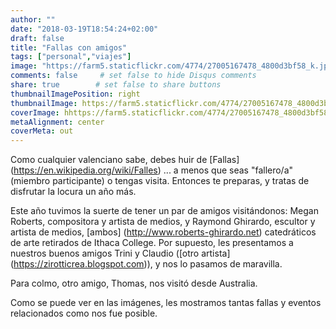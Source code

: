 ```yaml
---
author: ""
date: "2018-03-19T18:54:24+02:00"
draft: false
title: "Fallas con amigos"
tags: ["personal","viajes"]
image: "https://farm5.staticflickr.com/4774/27005167478_4800d3bf58_k.jpg"
comments: false     # set false to hide Disqus comments
share: true        # set false to share buttons
thumbnailImagePosition: right
thumbnailImage: https://farm5.staticflickr.com/4774/27005167478_4800d3bf58_k.jpg
coverImage: hhttps://farm5.staticflickr.com/4774/27005167478_4800d3bf58_k.jpg
metaAlignment: center
coverMeta: out
---
```


Como cualquier valenciano sabe, debes huir de [Fallas] (https://en.wikipedia.org/wiki/Falles) ... a menos que seas "fallero/a" (miembro participante) o tengas visita. Entonces te preparas, y tratas de disfrutar la locura un año más.

<!--more-->

Este año tuvimos la suerte de tener un par de amigos visitándonos: Megan Roberts, compositora y artista de medios, y Raymond Ghirardo, escultor y artista de medios, [ambos] (http://www.roberts-ghirardo.net) catedráticos de arte retirados de Ithaca College. Por supuesto, les presentamos a nuestros buenos amigos Trini y Claudio ([otro artista] (https://zirotticrea.blogspot.com)), y nos lo pasamos de maravilla.

Para colmo, otro amigo, Thomas, nos visitó desde Australia.

Como se puede ver en las imágenes, les mostramos tantas fallas y eventos relacionados como nos fue posible.

<div id="flickrembed"></div><div style="position:absolute; top:-70px; display:block; text-align:center; z-index:-1;"></div><script src='https://flickrembed.com/embed_v2.js.php?source=flickr&layout=responsive&input=www.flickr.com/photos/jcortell/albums/72157692845399061&sort=5&by=album&theme=default&scale=fill&limit=100&skin=default&autoplay=true'></script>
